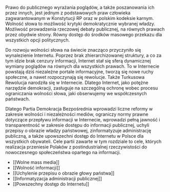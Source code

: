 Prawo do publicznego wyrażania poglądów, a także poszanowania ich przez innych, jest jednym z podstawowych praw człowieka zagwarantowanym w Konstytucji RP oraz w polskim kodeksie karnym. Wolność słowa to możliwość krytyki demokratycznie wybranej władzy. Możliwość prowadzenia rzeczowej debaty publicznej, na równych prawach przez obydwie strony. Równy dostęp do środków masowego przekazu dla wszystkich opcji politycznych.

Do rozwoju wolności słowa na świecie znacząco przyczyniło się wynalezienie Internetu. Poprzez brak zhierarchizowanej struktury, a co za tym idzie brak cenzury informacji, Internet stał się sferą dynamicznej wymiany poglądów na równych dla wszystkich prawach. To w Internecie powstają dziś niezależne portale informacyjne, tworzą się nowe ruchy społeczne, a nawet rozpoczynają się rewolucje. Także Turkusowa Rewolucja narodziła się w Internecie. Dlatego Internet, jako potężne narzędzie demokracji, zasługuje na szczególną ochronę wobec procesu ograniczania wolności słowa, jaki obserwujemy we współczesnych państwach.

Dlatego Partia Demokracja Bezpośrednia wprowadzi liczne reformy w zakresie wolności i niezależności mediów, ograniczy normy prawne dotyczące przepływu informacji w Internecie, wprowadzi pełną jawność i transparentność w zakresie dostępu do informacji publicznej, uchyli przepisy o obrazie władzy państwowej, zinformatyzuje administrację publiczną, a także upowszechni dostęp do Internetu w Polsce dla wszystkich obywateli. Cele partii zawarte w tym rozdziale to cele, których realizacja przeniesie Polaków z postindustrialnej rzeczywistości do nowoczesnego społeczeństwa opartego na informacji.

* [[Wolne mass media]]
* [[Wolność informacji]]
* [[Uchylenie przepisu o obrazie głowy państwa]]
* [[Informatyzacja administracji publicznej]]
* [[Powszechny dostęp do Internetu]]
